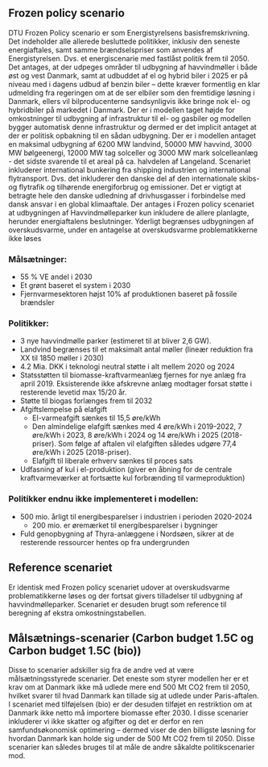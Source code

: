 ## Frozen policy scenario

DTU Frozen Policy scenario er som Energistyrelsens basisfremskrivning. Det indeholder alle allerede besluttede politikker, inklusiv den seneste energiaftales, samt samme brændselspriser som anvendes af Energistyrelsen. Dvs. et energiscenarie med fastlåst politik frem til 2050. Det antages, at der udpeges områder til udbygning af havvindmøller i både øst og vest Danmark, samt at udbuddet af el og hybrid biler i 2025 er på niveau med i dagens udbud af benzin biler – dette kræver formentlig en klar udmelding fra regeringen om at de ser elbiler som den fremtidige løsning i Danmark, ellers vil bilproducenterne sandsynligvis ikke bringe nok el- og hybridbiler på markedet i Danmark. Der er i modellen taget højde for omkostninger til udbygning af infrastruktur til el- og gasbiler og modellen bygger automatisk denne infrastruktur og dermed er det implicit antaget at der er politisk opbakning til en sådan udbygning. Der er i modellen antaget en maksimal udbygning af 6200 MW landvind, 50000 MW havvind, 3000 MW bølgeenergi, 12000 MW tag solceller og 3000 MW mark solcelleanlæg - det sidste svarende til et areal på ca. halvdelen af Langeland. Scenariet inkluderer international bunkering fra shipping industrien og international flytransport. Dvs. det inkluderer den danske del af den internationale skibs- og flytrafik og tilhørende energiforbrug og emissioner. Det er vigtigt at betragte hele den danske udledning af drivhusgasser i forbindelse med dansk ansvar i en global klimaaftale. Der antages i Frozen policy scenariet at udbygningen af Havvindmølleparker kun inkludere de allere planlagte, herunder energiaftalens beslutninger. Yderligt begrænses udbygningen af overskudsvarme, under en antagelse at overskudsvarme problematikkerne ikke løses

### Målsætninger:

- 55 % VE andel i 2030
- Et grønt baseret el system i 2030
- Fjernvarmesektoren højst 10% af produktionen baseret på fossile brændsler

### Politikker:

- 3 nye havvindmølle parker (estimeret til at bliver 2,6 GW).
- Landvind begrænses til et maksimalt antal møller (lineær reduktion fra XX til 1850 møller i 2030)
- 4.2 Mia. DKK i teknologi neutral støtte i alt mellem 2020 og 2024
- Statsstøtten til biomasse-kraftvarmeanlæg fjernes for nye anlæg fra april 2019. Eksisterende ikke afskrevne anlæg modtager forsat støtte i resterende levetid max 15/20 år.
- Støtte til biogas forlænges frem til 2032
- Afgiftslempelse på elafgift
  - El-varmeafgift sænkes til 15,5 øre/kWh
  - Den almindelige elafgift sænkes med 4 øre/kWh i 2019-2022, 7 øre/kWh i 2023, 8 øre/kWh i 2024 og 14 øre/kWh i 2025 (2018-priser). Som følge af aftalen vil elafgiften således udgøre 77,4 øre/kWh i 2025 (2018-priser).
  - Elafgift til liberale erhverv sænkes til proces sats
- Udfasning af kul i el-produktion (giver en åbning for de centrale kraftvarmeværker at fortsætte kul forbrænding til varmeproduktion)

### Politikker endnu ikke implementeret i modellen:

- 500 mio. årligt til energibesparelser i industrien i perioden 2020-2024
  - 200 mio. er øremærket til energibesparelser i bygninger
- Fuld genopbygning af Thyra-anlæggene i Nordsøen, sikrer at de resterende ressourcer hentes op fra undergrunden

## Reference scenariet

Er identisk med Frozen policy scenariet udover at overskudsvarme problematikkerne løses og der fortsat givers tilladelser til udbygning af havvindmølleparker. Scenariet er desuden brugt som reference til beregning af ekstra omkostningstabellen.

## Målsætnings-scenarier (Carbon budget 1.5C og Carbon budget 1.5C (bio))

Disse to scenarier adskiller sig fra de andre ved at være målsætningsstyrede scenarier. Det eneste som styrer modellen her er et krav om at Danmark ikke må udlede mere end 500 Mt CO2 frem til 2050, hvilket svarer til hvad Danmark kan tillade sig at udlede under Paris-aftalen. I scenariet med tilføjelsen (bio) er der desuden tilføjet en restriktion om at Danmark ikke netto må importere biomasse efter 2030. I disse scenarier inkluderer vi ikke skatter og afgifter og det er derfor en ren samfundsøkonomisk optimering – dermed viser de den billigste løsning for hvordan Danmark kan holde sig under de 500 Mt CO2 frem til 2050. Disse scenarier kan således bruges til at måle de andre såkaldte politikscenarier mod.
